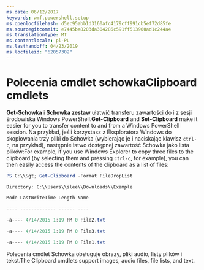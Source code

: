 ```yaml
---
ms.date: 06/12/2017
keywords: wmf,powershell,setup
ms.openlocfilehash: d5ec95abb1d3160afc4179cff991cb5ef72d85fe
ms.sourcegitcommit: e7445ba8203da304286c591ff513900ad1c244a4
ms.translationtype: MT
ms.contentlocale: pl-PL
ms.lasthandoff: 04/23/2019
ms.locfileid: "62057302"
---
```

# <a name="clipboard-cmdlets"></a><span data-ttu-id="8e336-102">Polecenia cmdlet schowka</span><span class="sxs-lookup"><span data-stu-id="8e336-102">Clipboard cmdlets</span></span>
<span data-ttu-id="8e336-103">**Get-Schowka** i **Schowka zestaw** ułatwić transferu zawartości do i z sesji środowiska Windows PowerShell.</span><span class="sxs-lookup"><span data-stu-id="8e336-103">**Get-Clipboard** and **Set-Clipboard** make it easier for you to transfer content to and from a Windows PowerShell session.</span></span> <span data-ttu-id="8e336-104">Na przykład, jeśli korzystasz z Eksploratora Windows do skopiowania trzy pliki do Schowka (wybierając je i naciskając klawisz `ctrl-c`, na przykład), następnie łatwo dostępnej zawartość Schowka jako lista plików:</span><span class="sxs-lookup"><span data-stu-id="8e336-104">For example, if you use Windows Explorer to copy three files to the clipboard (by selecting them and pressing `ctrl-c`, for example), you can then easily access the contents of the clipboard as a list of files:</span></span>

```powershell
PS C:\\&gt; Get-Clipboard -Format FileDropList

Directory: C:\\Users\\slee\\Downloads\\Example

Mode LastWriteTime Length Name

---- ------------- ------ ----

-a---- 4/14/2015 1:19 PM 0 File2.txt

-a---- 4/14/2015 1:19 PM 0 File3.txt

-a---- 4/14/2015 1:19 PM 0 File1.txt
```


<span data-ttu-id="8e336-105">Polecenia cmdlet Schowka obsługuje obrazy, pliki audio, listy plików i tekst.</span><span class="sxs-lookup"><span data-stu-id="8e336-105">The Clipboard cmdlets support images, audio files, file lists, and text.</span></span>
